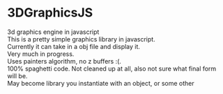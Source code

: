 # 3DGraphicsJS
3d graphics engine in javascript</br>
This is a pretty simple graphics library in javascript.</br>
Currently it can take in a obj file and display it.</br>
Very much in progress.</br>
Uses painters algorithm, no z buffers :(.</br>
100% spaghetti code. Not cleaned up at all, also not sure what final form will be. </br>
May become library you instantiate with an object, or some other </br>
